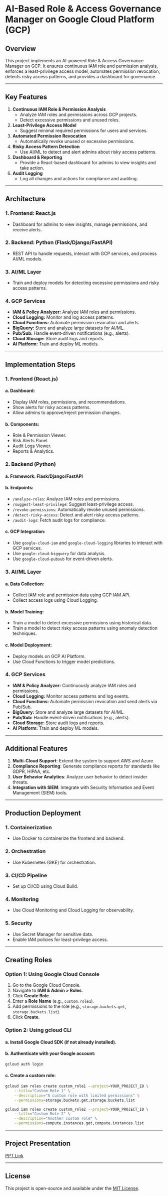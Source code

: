 # AI-Based Role & Access Governance Manager on Google Cloud Platform (GCP)

## Overview
This project implements an AI-powered Role & Access Governance Manager on GCP. It ensures continuous IAM role and permission analysis, enforces a least-privilege access model, automates permission revocation, detects risky access patterns, and provides a dashboard for governance.

---

## Key Features
1. **Continuous IAM Role & Permission Analysis**
   - Analyze IAM roles and permissions across GCP projects.
   - Detect excessive permissions and unused roles.
2. **Least-Privilege Access Model**
   - Suggest minimal required permissions for users and services.
3. **Automated Permission Revocation**
   - Automatically revoke unused or excessive permissions.
4. **Risky Access Pattern Detection**
   - Use AI/ML to detect and alert admins about risky access patterns.
5. **Dashboard & Reporting**
   - Provide a React-based dashboard for admins to view insights and take action.
6. **Audit Logging**
   - Log all changes and actions for compliance and auditing.

---

## Architecture

### 1. **Frontend: React.js**
- Dashboard for admins to view insights, manage permissions, and receive alerts.

### 2. **Backend: Python (Flask/Django/FastAPI)**
- REST API to handle requests, interact with GCP services, and process AI/ML models.

### 3. **AI/ML Layer**
- Train and deploy models for detecting excessive permissions and risky access patterns.

### 4. **GCP Services**
- **IAM & Policy Analyzer:** Analyze IAM roles and permissions.
- **Cloud Logging:** Monitor and log access patterns.
- **Cloud Functions:** Automate permission revocation and alerts.
- **BigQuery:** Store and analyze large datasets for AI/ML.
- **Pub/Sub:** Handle event-driven notifications (e.g., alerts).
- **Cloud Storage:** Store audit logs and reports.
- **AI Platform:** Train and deploy ML models.

---

## Implementation Steps

### 1. **Frontend (React.js)**
#### a. Dashboard:
   - Display IAM roles, permissions, and recommendations.
   - Show alerts for risky access patterns.
   - Allow admins to approve/reject permission changes.

#### b. Components:
   - Role & Permission Viewer.
   - Risk Alerts Panel.
   - Audit Logs Viewer.
   - Reports & Analytics.

### 2. **Backend (Python)**
#### a. Framework: Flask/Django/FastAPI
#### b. Endpoints:
   - `/analyze-roles`: Analyze IAM roles and permissions.
   - `/suggest-least-privilege`: Suggest least-privilege access.
   - `/revoke-permissions`: Automatically revoke unused permissions.
   - `/detect-risky-access`: Detect and alert risky access patterns.
   - `/audit-logs`: Fetch audit logs for compliance.

#### c. GCP Integration:
   - Use `google-cloud-iam` and `google-cloud-logging` libraries to interact with GCP services.
   - Use `google-cloud-bigquery` for data analysis.
   - Use `google-cloud-pubsub` for event-driven alerts.

### 3. **AI/ML Layer**
#### a. Data Collection:
   - Collect IAM role and permission data using GCP IAM API.
   - Collect access logs using Cloud Logging.
#### b. Model Training:
   - Train a model to detect excessive permissions using historical data.
   - Train a model to detect risky access patterns using anomaly detection techniques.
#### c. Model Deployment:
   - Deploy models on GCP AI Platform.
   - Use Cloud Functions to trigger model predictions.

### 4. **GCP Services**
- **IAM & Policy Analyzer:** Continuously analyze IAM roles and permissions.
- **Cloud Logging:** Monitor access patterns and log events.
- **Cloud Functions:** Automate permission revocation and send alerts via Pub/Sub.
- **BigQuery:** Store and analyze large datasets for AI/ML.
- **Pub/Sub:** Handle event-driven notifications (e.g., alerts).
- **Cloud Storage:** Store audit logs and reports.
- **AI Platform:** Train and deploy ML models.

---

## Additional Features
1. **Multi-Cloud Support**: Extend the system to support AWS and Azure.
2. **Compliance Reporting**: Generate compliance reports for standards like GDPR, HIPAA, etc.
3. **User Behavior Analytics**: Analyze user behavior to detect insider threats.
4. **Integration with SIEM**: Integrate with Security Information and Event Management (SIEM) tools.

---

## Production Deployment

### 1. **Containerization**
- Use Docker to containerize the frontend and backend.

### 2. **Orchestration**
- Use Kubernetes (GKE) for orchestration.

### 3. **CI/CD Pipeline**
- Set up CI/CD using Cloud Build.

### 4. **Monitoring**
- Use Cloud Monitoring and Cloud Logging for observability.

### 5. **Security**
- Use Secret Manager for sensitive data.
- Enable IAM policies for least-privilege access.

---

## Creating Roles

### **Option 1: Using Google Cloud Console**
1. Go to the Google Cloud Console.
2. Navigate to **IAM & Admin > Roles**.
3. Click **Create Role**.
4. Enter a **Role Name** (e.g., `custom.role1`).
5. Add permissions to the role (e.g., `storage.buckets.get`, `storage.buckets.list`).
6. Click **Create**.

### **Option 2: Using gcloud CLI**
#### a. Install Google Cloud SDK (if not already installed).
#### b. Authenticate with your Google account:
```sh
gcloud auth login
```
#### c. Create a custom role:
```sh
gcloud iam roles create custom_role1 --project=YOUR_PROJECT_ID \
    --title="Custom Role 1" \
    --description="A custom role with limited permissions" \
    --permissions=storage.buckets.get,storage.buckets.list

gcloud iam roles create custom_role2 --project=YOUR_PROJECT_ID \
    --title="Custom Role 2" \
    --description="Another custom role" \
    --permissions=compute.instances.get,compute.instances.list
```

---

## Project Presentation
[PPT Link](https://docs.google.com/presentation/d/1KxUEVBypbE04nBdfsOThnoZ39ryZWX3skrAd6Yi_GIk/edit#slide=id.p1)

---

## License
This project is open-source and available under the [MIT License](LICENSE).
